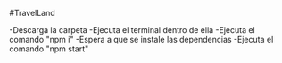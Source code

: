 #TravelLand

-Descarga la carpeta
-Ejecuta el terminal dentro de ella
-Ejecuta el comando "npm i"
-Espera a que se instale las dependencias
-Ejecuta el comando "npm start"
